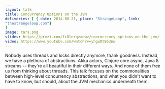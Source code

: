 ```yaml
---
layout: talk
title: Concurrency Options on the JVM
deliveries: [ { date: 2014-08-21, place: "StrangeLoop", link:
"thestrangeloop.com"} 
]
image: cars.png
slides: https://prezi.com/fr8lerqzxewz/concurrency-options-on-the-jvm/ 
video: https://www.youtube.com/watch?v=yhguOt863nw
---
```

Nobody uses threads and locks directly anymore, thank goodness.
Instead, we have a plethora of abstractions. Akka
actors, Clojure core.async, Java 8 streams -- they're all beautiful in
their different ways. And none of them free us from thinking about
threads. This talk focuses on the commonalities between high-level
concurrency abstractions, and what you didn't want to have to know, but
should, about the JVM mechanics underneath them.
